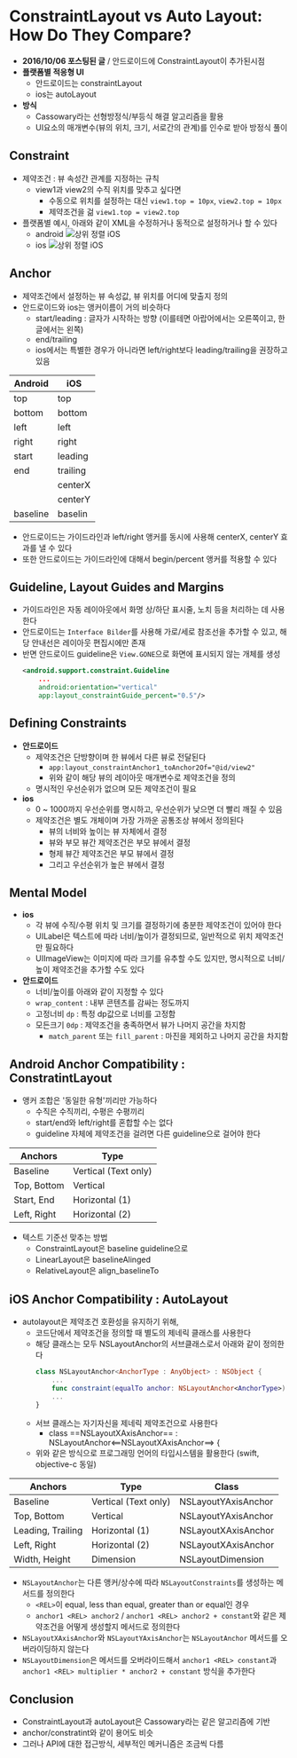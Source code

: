 # ConstraintLayout vs Auto Layout: How Do They Compare?

- **2016/10/06 포스팅된 글** / 안드로이드에 ConstraintLayout이 추가된시점
- **플랫폼별 적응형 UI**
  - 안드로이드는 constraintLayout
  - ios는 autoLayout
- **방식**
  - Cassowary라는 선형방정식/부등식 해결 알고리즘을 활용
  - UI요소의 매개변수(뷰의 위치, 크기, 서로간의 관계)를 인수로 받아 방정식 풀이



## Constraint

- 제약조건 : 뷰 속성간 관계를 지정하는 규칙
  - view1과 view2의 수직 위치를 맞추고 싶다면 
    - 수동으로 위치를 설정하는 대신 `view1.top = 10px`, `view2.top = 10px` 
    - 제약조건을 걺 `view1.top = view2.top`
- 플랫폼별 예시, 아래와 같이 XML을 수정하거나 동적으로 설정하거나 할 수 있다
  - android
    ![상위 정렬 iOS](https://bignerdranch.com/assets/img/blog/2016/10/top_aligned_ios_2.png)
  - ios
    ![상위 정렬 iOS](https://bignerdranch.com/assets/img/blog/2016/10/top_aligned_android.png)


## Anchor

- 제약조건에서 설정하는 뷰 속성값, 뷰 위치를 어디에 맞출지 정의
- 안드로이드와 ios는 앵커이름이 거의 비슷하다
  - start/leading : 글자가 시작하는 방향 (이를테면 아랍어에서는 오른쪽이고, 한글에서는 왼쪽)
  - end/trailing
  - ios에서는 특별한 경우가 아니라면 left/right보다 leading/trailing을 권장하고 있음

| Android  | iOS      |
| -------- | -------- |
| top      | top      |
| bottom   | bottom   |
| left     | left     |
| right    | right    |
| start    | leading  |
| end      | trailing |
|          | centerX  |
|          | centerY  |
| baseline | baselin  |

- 안드로이드는 가이드라인과 left/right 앵커를 동시에 사용해 centerX, centerY 효과를 낼 수 있다
- 또한 안드로이드는 가이드라인에 대해서 begin/percent 앵커를 적용할 수 있다



## Guideline, Layout Guides and Margins

- 가이드라인은 자동 레이아웃에서 화명 상/하단 표시줄, 노치 등을 처리하는 데 사용한다
- 안드로이드는 `Interface Bilder`를 사용해 가로/세로 참조선을 추가할 수 있고, 해당 안내선은 레이아웃 편집시에만 존재
- 반면 안드로이드 guideline은 `View.GONE`으로 화면에 표시되지 않는 개체를 생성
  ```xml
  <android.support.constraint.Guideline
      ...
      android:orientation="vertical"
      app:layout_constraintGuide_percent="0.5"/>
  ```



## Defining Constraints

- **안드로이드**
  - 제약조건은 단방향이며 한 뷰에서 다른 뷰로 전달된다
    - `app:layout_constraintAnchor1_toAnchor2Of="@id/view2"`
    - 위와 같이 해당 뷰의 레이아웃 매개변수로 제약조건을 정의
  - 명시적인 우선순위가 없으며 모든 제약조건이 필요
- **ios**
  - 0 ~ 1000까지 우선순위를 명시하고, 우선순위가 낮으면 더 빨리 깨질 수 있음
  - 제약조건은 별도 개체이며 가장 가까운 공통조상 뷰에서 정의된다
    - 뷰의 너비와 높이는 뷰 자체에서 결정
    - 뷰와 부모 뷰간 제약조건은 부모 뷰에서 결정
    - 형제 뷰간 제약조건은 부모 뷰에서 결정
    - 그리고 우선순위가 높은 뷰에서 결정



## Mental Model

- **ios**
  - 각 뷰에 수직/수평 위치 및 크기를 결정하기에 충분한 제약조건이 있어야 한다
  - UILabel은 텍스트에 따라 너비/높이가 결정되므로, 일반적으로 위치 제약조건만 필요하다
  - UIImageView는 이미지에 따라 크기를 유추할 수도 있지만, 명시적으로 너비/높이 제약조건을 추가할 수도 있다
- **안드로이드**
  - 너비/높이를 아래와 같이 지정할 수 있다
  - `wrap_content` : 내부 콘텐츠를 감싸는 정도까지
  - 고정너비 `dp` : 특정 dp값으로 너비를 고정함
  - 모든크기 `0dp` : 제약조건을 충족하면서 뷰가 나머지 공간을 차지함
    - `match_parent` 또는 `fill_parent` : 마진을 제외하고 나머지 공간을 차지함



## Android Anchor Compatibility : ConstratintLayout

- 앵커 조합은 '동일한 유형'끼리만 가능하다
  - 수직은 수직끼리, 수평은 수평끼리
  - start/end와 left/right를 혼합할 수는 없다
  - guideline 자체에 제약조건을 걸려면 다른 guideline으로 걸어야 한다  

| Anchors     | Type                 |
| ----------- | -------------------- |
| Baseline    | Vertical (Text only) |
| Top, Bottom | Vertical             |
| Start, End  | Horizontal (1)       |
| Left, Right | Horizontal (2)       |
  
- 텍스트 기준선 맞추는 방법
  - ConstraintLayout은 baseline guideline으로
  - LinearLayout은 baselineAlinged
  - RelativeLayout은 align_baselineTo



## iOS Anchor Compatibility : AutoLayout 

- autolayout은 제약조건 호환성을 유지하기 위해, 
  - 코드단에서 제약조건을 정의할 때 별도의 제네릭 클래스를 사용한다
  - 해당 클래스는 모두 NSLayoutAnchor의 서브클래스로서 아래와 같이 정의한다
    ```swift
    class NSLayoutAnchor<AnchorType : AnyObject> : NSObject {
        ...
        func constraint(equalTo anchor: NSLayoutAnchor<AnchorType>) -> NSLayoutConstraint
        ...
    }
    ```
  - 서브 클래스는 자기자신을 제네릭 제약조건으로 사용한다
    - class ==NSLayoutXAxisAnchor== : NSLayoutAnchor\<==NSLayoutXAxisAnchor==\> {
  - 위와 같은 방식으로 프로그래밍 언어의 타입시스템을 활용한다 (swift, objective-c 동일)

| Anchors           | Type                 | Class               |
| ----------------- | -------------------- | ------------------- |
| Baseline          | Vertical (Text only) | NSLayoutYAxisAnchor |
| Top, Bottom       | Vertical             | NSLayoutYAxisAnchor |
| Leading, Trailing | Horizontal (1)       | NSLayoutXAxisAnchor |
| Left, Right       | Horizontal (2)       | NSLayoutXAxisAnchor |
| Width, Height     | Dimension            | NSLayoutDimension   |

- `NSLayoutAnchor`는 다른 앵커/상수에 따라 `NSLayoutConstraints`를 생성하는 메서드를 정의한다
  - `<REL>`이 equal, less than equal, greater than or equal인 경우
  - `anchor1 <REL> anchor2` / `anchor1 <REL> anchor2 + constant`와 같은 제약조건을 어떻게 생성할지 메서드로 정의한다
- `NSLayoutXAxisAnchor`와 `NSLayoutYAxisAnchor`는 `NSLayoutAnchor` 메서드를 오버라이딩하지 않는다
- `NSLayoutDimension`은 메서드를 오버라이드해서 `anchor1 <REL> constant`과 `anchor1 <REL> multiplier * anchor2 + constant` 방식을 추가한다 



## Conclusion

- ConstraintLayout과 autoLayout은 Cassowary라는 같은 알고리즘에 기반
- anchor/constratint와 같이 용어도 비슷
- 그러나 API에 대한 접근방식, 세부적인 메커니즘은 조금씩 다름

